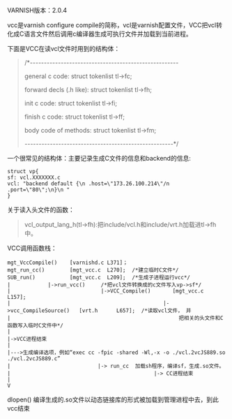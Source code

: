 VARNISH版本：2.0.4

vcc是varnish configure compile的简称，vcl是varnish配置文件，VCC把vcl转化成C语言文件然后调用c编译器生成可执行文件并加载到当前进程。

下面是VCC在读vcl文件时用到的结构体：

>/*-----------------------------------------------------
>
>general c code:  struct tokenlist tl->fc;
>
>forward decls (.h like): struct tokenlist tl->fh;
>
>init c code: struct tokenlist tl->fi;
>
>finish c code: struct tokenlist tl->ff;
>
>body code of methods: struct tokenlist tl->fm;
>
>-----------------------------------------------------*/

一个很常见的结构体：主要记录生成C文件的信息和backend的信息:

```
struct vp{
sf: vcl.XXXXXXX.c
vcl: "backend default {\n .host=\"173.26.100.214\"/n .port=\"80\";\n}\n "
}
```

关于读入头文件的函数：

>vcl_output_lang_h(tl->fh):把include/vcl.h和include/vrt.h加载进tl->fh中。

VCC调用函数栈：

```
mgt_VccCompile()    [varnishd.c L371]；
mgt_run_cc()        [mgt_vcc.c  L270];  /*建立临时C文件*/
SUB_run()           [mgt_vcc.c  L209];  /*生成子进程运行vcc*/
|            |->run_vcc()     /*把vcl文件转换成的c文件写入vp->sf*/
|                             |->VCC_Compile()       [mgt_vcc.c  L157];
|                                                 |->vcc_CompileSource()   [vrt.h      L657];  /*读取vcl文件， 并
|                                                      把相关的头文件和C函数写入临时C文件中*/
|                                                                        |->VCC进程结束
|
|--->生成编译选项，例如“exec cc -fpic -shared -Wl,-x -o ./vcl.2vcJS889.so ./vcl.2vcJS889.c”
|                            |-> run_cc  加载sh程序，编译sf，生成.so文件。
|                                              |-> CC进程结束
|
V
```

dlopen()  编译生成的.so文件以动态链接库的形式被加载到管理进程中去，到此vcc结束